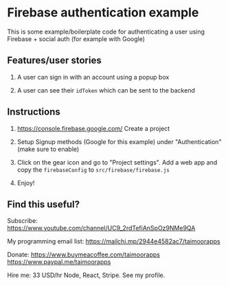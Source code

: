 # Firebase authentication example

This is some example/boilerplate code for authenticating a user using Firebase + social auth (for example with Google)

## Features/user stories

1. A user can sign in with an account using a popup box 

2. A user can see their `idToken` which can be sent to the backend

## Instructions

1. https://console.firebase.google.com/ Create a project

2. Setup Signup methods (Google for this example) under "Authentication" (make sure to enable)

3. Click on the gear icon and go to "Project settings". Add a web app and copy the `firebaseConfig` to `src/firebase/firebase.js`

4. Enjoy!

## Find this useful?

Subscribe: https://www.youtube.com/channel/UC9_2rdTefiAnSpOz9NMe9QA

My programming email list: https://mailchi.mp/2944e4582ac7/taimoorapps

Donate: https://www.buymeacoffee.com/taimoorapps https://www.paypal.me/taimoorapps

Hire me: 33 USD/hr Node, React, Stripe. See my profile.
